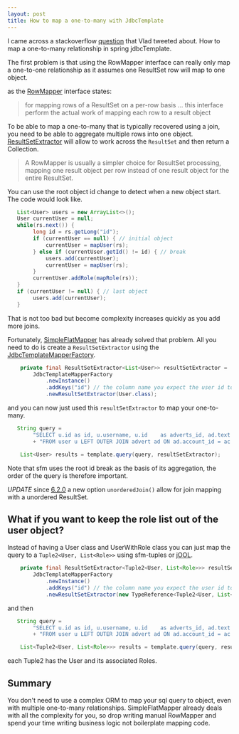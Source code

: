 ```yaml
---
layout: post
title: How to map a one-to-many with JdbcTemplate
---
```



I came across a stackoverflow [question](http://stackoverflow.com/questions/25280815/how-to-create-relationships-between-objects-in-spring-jdbc/43365102) that Vlad tweeted about.
How to map a one-to-many relationship in spring jdbcTemplate.

The first problem is that using the RowMapper interface can really only map a one-to-one relationship as it assumes one ResultSet row will map to one object.

as the [RowMapper](http://docs.spring.io/spring/docs/current/javadoc-api/org/springframework/jdbc/core/RowMapper.html) interface states:
 
> for mapping rows of a ResultSet on a per-row basis ...
> this interface perform the actual work of mapping each row to a result object

To be able to map a one-to-many that is typically recovered using a join, you need to be able to aggregate multiple rows into one object.
[ResultSetExtractor](http://docs.spring.io/spring-framework/docs/current/javadoc-api/org/springframework/jdbc/core/ResultSetExtractor.html) will allow to work across the `ResultSet` and then return a Collection<T>.

> A RowMapper is usually a simpler choice for ResultSet processing, mapping one result object per row instead of one result object for the entire ResultSet.

You can use the root object id change to detect when a new object start.
The code would look like.

```java 
   List<User> users = new ArrayList<>();
   User currentUser = null;
   while(rs.next()) {
        long id = rs.getLong("id");
        if (currentUser == null) { // initial object
            currentUser = mapUser(rs);
        } else if (currentUser.getId() != id) { // break
            users.add(currentUser);
            currentUser = mapUser(rs);
        }
        currentUser.addRole(mapRole(rs));
   }
   if (currentUser != null) { // last object
        users.add(currentUser);        
   }
```

That is not too bad but become complexity increases quickly as you add more joins.

Fortunately, [SimpleFlatMapper](http://simpleflatmapper.org/) has already solved that problem.
All you need to do is create a `ResultSetExtractor` using the [JdbcTemplateMapperFactory](http://static.javadoc.io/org.simpleflatmapper/sfm-springjdbc/3.12/org/simpleflatmapper/jdbc/spring/JdbcTemplateMapperFactory.html).

```java
    private final ResultSetExtractor<List<User>> resultSetExtractor = 
        JdbcTemplateMapperFactory
            .newInstance()
            .addKeys("id") // the column name you expect the user id to be on
            .newResultSetExtractor(User.class);
```

and you can now just used this `resultSetExtractor` to map your one-to-many.

```java
   String query = 
        "SELECT u.id as id, u.username, u.id    as adverts_id, ad.text as adverts_text"
        + "FROM user u LEFT OUTER JOIN advert ad ON ad.account_id = ac.id order by id " 

    List<User> results = template.query(query, resultSetExtractor);
```

Note that sfm uses the root id break as the basis of its aggregation, the order of the query is therefore important.

_UPDATE_ since [6.2.0](https://simpleflatmapper.org/2019/01/22/v6.2.0.html) a new option `unorderedJoin()` allow for join mapping with a unordered ResultSet.

## What if you want to keep the role list out of the user object?

Instead of having a User class and UserWithRole class you can just map the query to a `Tuple2<User, List<Role>>` using sfm-tuples or [jOOL](https://github.com/jOOQ/jOOL).

```java
    private final ResultSetExtractor<Tuple2<User, List<Role>>> resultSetExtractor = 
        JdbcTemplateMapperFactory
            .newInstance()
            .addKeys("id") // the column name you expect the user id to be on
            .newResultSetExtractor(new TypeReference<Tuple2<User, List<Role>>> {});
```

and then 

```java
   String query = 
        "SELECT u.id as id, u.username, u.id    as adverts_id, ad.text as adverts_text"
        + "FROM user u LEFT OUTER JOIN advert ad ON ad.account_id = ac.id order by id " 

    List<Tuple2<User, List<Role>>> results = template.query(query, resultSetExtractor);
```

each Tuple2 has the User and its associated Roles.


## Summary

You don't need to use a complex ORM to map your sql query to object, even with multiple one-to-many relationships.
SimpleFlatMapper already deals with all the complexity for you, so drop writing manual RowMapper and spend your time writing business logic not boilerplate mapping code.



